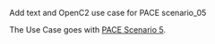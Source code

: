 Add text and OpenC2 use case for PACE scenario_05

The Use Case goes with
[PACE Scenario 5](../../By_Example/Scenario_05.md).
